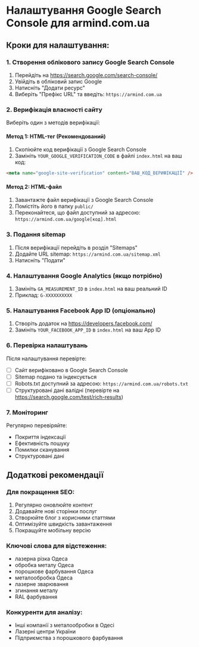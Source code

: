 # Налаштування Google Search Console для armind.com.ua

## Кроки для налаштування:

### 1. Створення облікового запису Google Search Console
1. Перейдіть на https://search.google.com/search-console/
2. Увійдіть в обліковий запис Google
3. Натисніть "Додати ресурс"
4. Виберіть "Префікс URL" та введіть: `https://armind.com.ua`

### 2. Верифікація власності сайту
Виберіть один з методів верифікації:

#### Метод 1: HTML-тег (Рекомендований)
1. Скопіюйте код верифікації з Google Search Console
2. Замініть `YOUR_GOOGLE_VERIFICATION_CODE` в файлі `index.html` на ваш код:
```html
<meta name="google-site-verification" content="ВАШ_КОД_ВЕРИФІКАЦІЇ" />
```

#### Метод 2: HTML-файл
1. Завантажте файл верифікації з Google Search Console
2. Помістіть його в папку `public/`
3. Переконайтеся, що файл доступний за адресою: `https://armind.com.ua/google[код].html`

### 3. Подання sitemap
1. Після верифікації перейдіть в розділ "Sitemaps"
2. Додайте URL sitemap: `https://armind.com.ua/sitemap.xml`
3. Натисніть "Подати"

### 4. Налаштування Google Analytics (якщо потрібно)
1. Замініть `GA_MEASUREMENT_ID` в `index.html` на ваш реальний ID
2. Приклад: `G-XXXXXXXXXX`

### 5. Налаштування Facebook App ID (опціонально)
1. Створіть додаток на https://developers.facebook.com/
2. Замініть `YOUR_FACEBOOK_APP_ID` в `index.html` на ваш App ID

### 6. Перевірка налаштувань
Після налаштування перевірте:
- [ ] Сайт верифіковано в Google Search Console
- [ ] Sitemap подано та індексується
- [ ] Robots.txt доступний за адресою: `https://armind.com.ua/robots.txt`
- [ ] Структуровані дані валідні (перевірте на https://search.google.com/test/rich-results)

### 7. Моніторинг
Регулярно перевіряйте:
- Покриття індексації
- Ефективність пошуку
- Помилки сканування
- Структуровані дані

## Додаткові рекомендації

### Для покращення SEO:
1. Регулярно оновлюйте контент
2. Додавайте нові сторінки послуг
3. Створюйте блог з корисними статтями
4. Оптимізуйте швидкість завантаження
5. Покращуйте мобільну версію

### Ключові слова для відстеження:
- лазерна різка Одеса
- обробка металу Одеса
- порошкове фарбування Одеса
- металообробка Одеса
- лазерне зварювання
- згинання металу
- RAL фарбування

### Конкуренти для аналізу:
- Інші компанії з металообробки в Одесі
- Лазерні центри України
- Підприємства з порошкового фарбування

